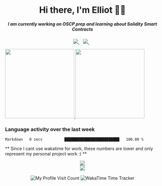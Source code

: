 <h1 align='center'>
   Hi there, I'm Elliot 👨‍💻
</h1>

<h5 align='center'>
  I am currently working on OSCP prep and learning about Solidity Smart Contracts
</h5>

<p align='center'>
  <a href="https://www.linkedin.com/in/emason101/">
    <img src="https://img.shields.io/badge/LinkedIn-0077B5?style=for-the-badge&logo=linkedin&logoColor=white" />
  </a>&nbsp;&nbsp;
  <a href="https://masoncomputers.com">
     <img src="https://img.shields.io/static/v1?label=&message=Mason Computers&color=blue&style=for-the-badge" />
  </a>&nbsp;&nbsp;
</p>

<!-- Row of dynamic badges -->


<!-- Quick Bio -->


<p align="center">
<!--  TODO write an elevator pitch here  -->
</p>



<!--   <a href="https://github.com/anuraghazra/github-readme-stats">
    <img align='center' src="https://github-readme-stats.vercel.app/api/top-langs/?username=


&layout=compact&theme=react" />
  </a> -->


<a href="https://github.com/anuraghazra/github-readme-stats">
 <img height="225px" src="https://github-readme-stats.vercel.app/api?username=CyberAstronaut101&show_icons=true&theme=react&hide_rank=true">
 <img height="225px" src="https://github-readme-stats.vercel.app/api/top-langs?username=CyberAstronaut101&layout=compact&theme=react">
</a>

<h3>Language activity over the last week</h3>
<!--START_SECTION:waka-->

```text
Markdown   0 secs          █████████████████████████   100.00 %
```

<!--END_SECTION:waka-->

** Since I cant use wakatime for work, these numbers are lower and only represent my personal project work :) **
   
<div align='center'>
   <a>
      <img align="center" src="https://www.hackthebox.eu/badge/image/427509" />
   </a>
</div>

<div align='center'>
   <a href="https://wigle.net">
      <img border="0" src="https://wigle.net/bi/rAj6YRy6shHUNqNoon+_pw.png">
   </a> 
</div>




<!-- 
  Useful sources for building a github profile README
  https://github.com/alexandresanlim/Badges4-README.md-Profile
  https://github.com/anuraghazra/github-readme-stats
-->
<p align='center'>
  <img align="center" src="https://komarev.com/ghpvc/?username=CyberAstronaut101" alt="My Profile Visit Count" />
  <img align="center" src="https://wakatime.com/badge/user/cbbd31ff-6576-4de5-a4db-8bee77ea2eb4.svg" alt="WakaTime Time Tracker" />
</p>
